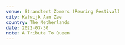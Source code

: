 ```yaml
---
venue: Strandtent Zomers (Reuring Festival)
city: Katwijk Aan Zee
country: The Netherlands
date: 2022-07-30
note: A Tribute To Queen
---
```

